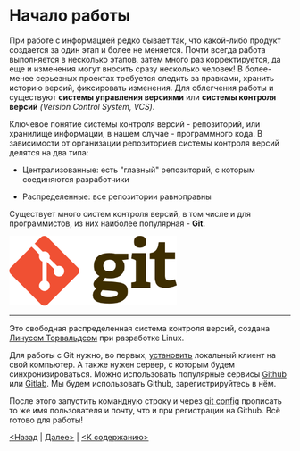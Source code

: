 # Начало работы
При работе с информацией редко бывает так, что какой-либо продукт создается за один этап и более не меняется. Почти всегда работа выполняется в несколько этапов, затем много раз корректируется, да еще и изменения могут вносить сразу несколько человек! В более-менее серьезных проектах требуется следить за правками, хранить историю версий, фиксировать изменения. Для облегчения работы и существуют **системы управления версиями** или **системы контроля версий** *(Version Control System, VCS)*.

Ключевое понятие системы контроля версий - репозиторий, или хранилище информации, в нашем случае - программного кода. В зависимости от организации репозиториев системы контроля версий делятся на два типа:

* Централизованные: есть "главный" репозиторий, с которым соединяются разработчики

* Распределенные: все репозитории равноправны

Существует много систем контроля версий, в том числе и для программистов, из них наиболее популярная - **Git**.

<img src="./assets/git-logo.png" alt="github logo" width="300"/>

---

Это свободная распределенная система контроля версий, создана [Линусом Торвальдсом](https://ru.wikipedia.org/wiki/Торвальдс,_Линус) при разработке Linux. 

Для работы с Git нужно, во первых, [установить](https://devpractice.ru/git-for-beginners-part-2-install-git/) локальный клиент на свой компьютер. А также нужен сервер, с которым будем синхронизироваться. Можно использовать популярные сервисы [Github](https://github.com/) или [Gitlab](https://about.gitlab.com/). Мы будем использовать Github, зарегистрируйтесь в нём.

После этого запустить командную строку и через [git config](./command_config.md) прописать то же имя пользователя и почту, что и при регистрации на Github. Всё готово для работы!

[<Назад](./Hello.md) | [Далее>](./control_versions.md) | [<К содержанию>](./readme.md)





